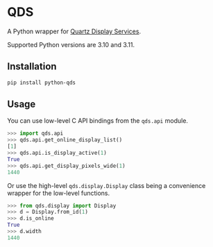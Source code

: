 # QDS

A Python wrapper for [Quartz Display Services](https://developer.apple.com/documentation/coregraphics/quartz_display_services).

Supported Python versions are 3.10 and 3.11.

## Installation

```bash
pip install python-qds
```

## Usage

You can use low-level C API bindings from the `qds.api` module.

```python
>>> import qds.api
>>> qds.api.get_online_display_list()
[1]
>>> qds.api.is_display_active(1)
True
>>> qds.api.get_display_pixels_wide(1)
1440
```

Or use the high-level `qds.display.Display` class being a convenience wrapper for
the low-level functions.

```python
>>> from qds.display import Display
>>> d = Display.from_id(1)
>>> d.is_online
True
>>> d.width
1440
```
